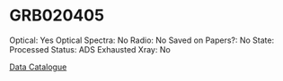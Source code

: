 # GRB020405

Optical: Yes
Optical Spectra: No
Radio: No
Saved on Papers?: No
State: Processed
Status: ADS Exhausted
Xray: No

[Data Catalogue](GRB020405%2045884bf2a84445c5847db104c8e94e1b/Data%20Catalogue%20ce17d617cd914dbe83957ba75b842430.csv)